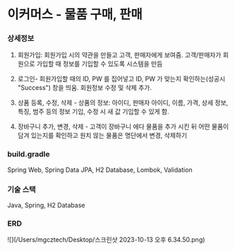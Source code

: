 # 이커머스 - 물품 구매, 판매
### 상세정보
1. 회원가입: 회원가입 시의 약관을 만들고 고객, 판매자에게 보여줌. 고객/판매자가 회원으로 가입할 때 정보를 기입할 수 있도록 시스템을 만듬

2. 로그인- 회원가입할 때의 ID, PW 를 집어넣고 ID, PW 가 맞는지 확인하는(성공시 "Success") 창을 띄움. 회원정보 수정 및 삭제 추가.

3. 상품 등록, 수정, 삭제 - 상품의 정보: 아이디, 판매자 아이디, 이름, 가격, 상세 정보, 특징, 범주 등의 정보 기입, 수정 시 새 값 기입할 수 있게 함.

4. 장바구니 추가, 변경, 삭제 - 고객이 장바구니 에다 물품을 추가 시킨 뒤 어떤 물품이 담겨 있는지를 확인하고 원치 않는 물품은 명단에서 변경, 삭제하기

### build.gradle
Spring Web, Spring Data JPA, H2 Database, Lombok, Validation
### 기술 스택
Java, Spring, H2 Database
### ERD
![](/Users/mgcztech/Desktop/스크린샷 2023-10-13 오후 6.34.50.png)